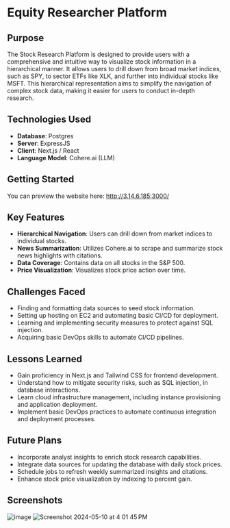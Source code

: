 # Equity Researcher Platform

## Purpose
The Stock Research Platform is designed to provide users with a comprehensive and intuitive way to visualize stock information in a hierarchical manner. It allows users to drill down from broad market indices, such as SPY, to sector ETFs like XLK, and further into individual stocks like MSFT. This hierarchical representation aims to simplify the navigation of complex stock data, making it easier for users to conduct in-depth research.

## Technologies Used
- **Database**: Postgres
- **Server**: ExpressJS
- **Client**: Next.js / React
- **Language Model**: Cohere.ai (LLM)

## Getting Started
You can preview the website here: http://3.14.6.185:3000/

## Key Features
- **Hierarchical Navigation**: Users can drill down from market indices to individual stocks.
- **News Summarization**: Utilizes Cohere.ai to scrape and summarize stock news highlights with citations.
- **Data Coverage**: Contains data on all stocks in the S&P 500.
- **Price Visualization**: Visualizes stock price action over time.

## Challenges Faced
- Finding and formatting data sources to seed stock information.
- Setting up hosting on EC2 and automating basic CI/CD for deployment.
- Learning and implementing security measures to protect against SQL injection.
- Acquiring basic DevOps skills to automate CI/CD pipelines.

## Lessons Learned
- Gain proficiency in Next.js and Tailwind CSS for frontend development.
- Understand how to mitigate security risks, such as SQL injection, in database interactions.
- Learn cloud infrastructure management, including instance provisioning and application deployment.
- Implement basic DevOps practices to automate continuous integration and deployment processes.

## Future Plans
- Incorporate analyst insights to enrich stock research capabilities.
- Integrate data sources for updating the database with daily stock prices.
- Schedule jobs to refresh weekly summarized insights and citations.
- Enhance stock price visualization by indexing to percent gain.

## Screenshots
![image](https://github.com/vtamprateep/value-investing-research-platform/assets/19770736/03218ef2-f4bc-4b26-8ef1-695f475536cf)
![Screenshot 2024-05-10 at 4 01 45 PM](https://github.com/vtamprateep/value-investing-research-platform/assets/19770736/0149462d-7b22-4f47-b82c-c4749abbdcd2)

